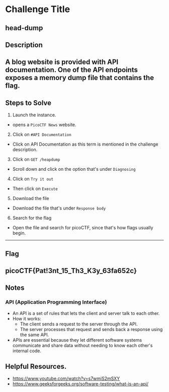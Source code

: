 # Challenge Title

head-dump
---

## Description
A blog website is provided with API documentation. One of the API endpoints exposes a memory dump file that contains the flag.
---

## Steps to Solve
1. Launch the instance.
- opens a `PicoCTF News` website.

2. Click on `#API Documentation`
- Click on API Documentation as this term is mentioned in the challenge description.

3. Click on `GET /heapdump`
- Scroll down and click on the option that's under `Diagnosing`

4. Click on `Try it out`
- Then click on `Execute`

5. Download the file
- Download the file that's under `Response body`

6. Search for the flag
- Open the file and search for picoCTF, since that's how flags usually begin.
---

## Flag
picoCTF{Pat!3nt_15_Th3_K3y_63fa652c}
---

## Notes

### API (Application Programming Interface) 
- An API is a set of rules that lets the client and server talk to each other.
- How it works:
	- The client sends a request to the server through the API.
	- The server processes that request and sends back a response using the same API.
- APIs are essential because they let different software systems communicate and share data without needing to know each other's internal code.

## Helpful Resources.
- https://www.youtube.com/watch?v=s7wmiS2mSXY
- https://www.geeksforgeeks.org/software-testing/what-is-an-api/ 
